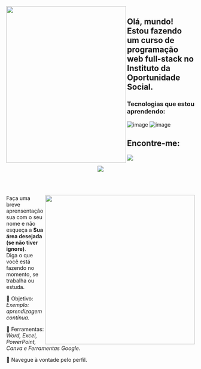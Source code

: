 <img align="left" src="https://github.com/DavidRFGT40/DavidRFGT40/assets/145517880/8da5ceef-6ddf-4a1c-b77e-0d20d9a8a6ed" width="320px" height="420px">

## Olá, mundo! Estou fazendo um curso de programação web full-stack no Instituto da Oportunidade Social.
 

### Tecnologias que estou aprendendo:
![image](https://github.com/MarquinCss/Aula-de-ReadMe-md/assets/115740827/1be7d6a3-660d-4b24-aa1a-690e790db457) ![image](https://github.com/MarquinCss/Aula-de-ReadMe-md/assets/115740827/a3d3f463-6dcc-481c-b402-51f40caa1cf6)


## Encontre-me:
  <a href="https://instagram.com/the_real_d4buh?igshid=enIyeWlndjBvcTlp">
    <img src="https://img.shields.io/badge/Instagram-E4405F?style=for-the-badge&logo=instagram&logoColor=white">

  
  </a>
<br> 

<div align="center"> 

  
 <a href="https://github.com/MarquinCss/github-readme-stats"><img align="center" src="https://github-readme-stats.vercel.app/api/top-langs/?username=DavidRFGT40&layout=compact&theme=dark&hide_border=true" /></a>

 </img>

</div>

<br> <br>

<img src="https://raw.githubusercontent.com/MicaelliMedeiros/micaellimedeiros/master/image/computer-illustration.png" min-width="400px" max-width="400px" width="400px" align="right">

<p align="left"> 
  Faça uma breve aprensentação sua com o seu nome e não esqueça a <strong>Sua área desejada (se não tiver ignore)</strong>. <br>
  Diga o que você está fazendo no momento, se trabalha ou estuda.
</p>

<p align="left">
 
  🦄 Objetivo: *Exemplo: aprendizagem contínua.*
</p>

<p align="left">
</p>

  💼 Ferramentas:  *Word, Excel, PowerPoint, Canva e Ferramentas Google.*


<p align="left">
  💌 Navegue à vontade pelo perfil.
</p>
